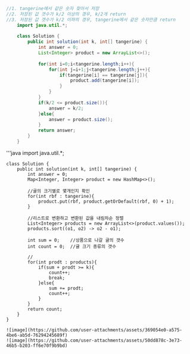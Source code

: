 ```java
//1. tangerine에서 같은 숫자 찾아서 저장
//2. 저장된 값 갯수가 k/2 이상의 경우, k/2개 return
//3. 저장된 값 갯수가 k/2 이하의 경우, tangerine에서 같은 숫자만큼 return
    import java.util.*;
    
    class Solution {
        public int solution(int k, int[] tangerine) {
            int answer = 0;
            List<Integer> product = new ArrayList<>();
            
            for(int i=0;i<tangerine.length;i++){
                for(int j=i+1;j<tangerine.length;j++){
                    if(tangerine[i] == tangerine[j]){
                        product.add(tangerine[i]);   
                    }
                }
            }
            if(k/2 <= product.size()){
                answer = k/2;
            }else{
                answer = product.size();
            }
            return answer;
        }
    }

```
'''java
    import java.util.*;
    
    class Solution {
        public int solution(int k, int[] tangerine) {
            int answer = 0;
            Map<Integer, Integer> product = new HashMap<>();
           
            //귤의 크기별로 몇개인지 확인
            for(int rbf : tangerine){
                product.put(rbf, product.getOrDefault(rbf, 0) + 1);
            }
            
            //리스트로 변환하고 변환된 값을 내림차순 정렬
            List<Integer> products = new ArrayList<>(product.values());
            products.sort((o1, o2) -> o2 - o1);
            
            int sum = 0;    //상품으로 나갈 귤의 갯수
            int count = 0;  //귤 크기 종류의 갯수
            
            //
            for(int prodt : products){
                if(sum + prodt >= k){
                    count++;
                    break;
                }else{
                    sum += prodt;
                    count++;
                }
            }
            return count;
        }
    }
```
![image](https://github.com/user-attachments/assets/369054e0-a575-4be6-ab5d-76294245689f)
![image](https://github.com/user-attachments/assets/50dd878c-3e73-46b5-b203-ff6e70f9b9bd)



